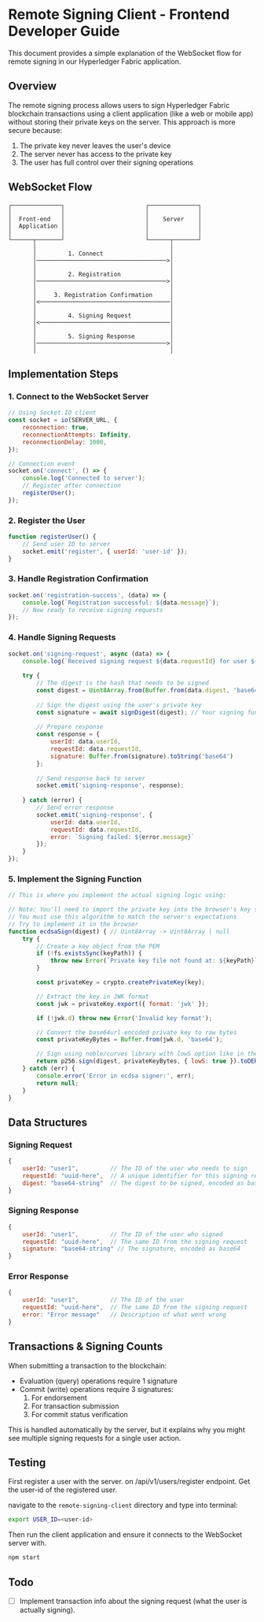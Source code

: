 # Remote Signing Client - Frontend Developer Guide

This document provides a simple explanation of the WebSocket flow for remote signing in our Hyperledger Fabric application.

## Overview

The remote signing process allows users to sign Hyperledger Fabric blockchain transactions using a client application (like a web or mobile app) without storing their private keys on the server. This approach is more secure because:

1. The private key never leaves the user's device
2. The server never has access to the private key
3. The user has full control over their signing operations

## WebSocket Flow

```
┌──────────────┐                       ┌──────────────┐
│              │                       │              │
│  Front-end   │                       │    Server    │
│  Application │                       │              │
│              │                       │              │
└──────┬───────┘                       └──────┬───────┘
       │                                      │
       │         1. Connect                   │
       │─────────────────────────────────────>│
       │                                      │
       │         2. Registration              │
       │─────────────────────────────────────>│
       │                                      │
       │     3. Registration Confirmation     │
       │<─────────────────────────────────────│
       │                                      │
       │         4. Signing Request           │
       │<─────────────────────────────────────│
       │                                      │
       │         5. Signing Response          │
       │─────────────────────────────────────>│
       │                                      │
```

## Implementation Steps

### 1. Connect to the WebSocket Server

```javascript
// Using Socket.IO client
const socket = io(SERVER_URL, {
    reconnection: true,
    reconnectionAttempts: Infinity,
    reconnectionDelay: 1000,
});

// Connection event
socket.on('connect', () => {
    console.log('Connected to server');
    // Register after connection
    registerUser();
});
```

### 2. Register the User

```javascript
function registerUser() {
    // Send user ID to server
    socket.emit('register', { userId: 'user-id' });
}
```

### 3. Handle Registration Confirmation

```javascript
socket.on('registration-success', (data) => {
    console.log(`Registration successful: ${data.message}`);
    // Now ready to receive signing requests
});
```

### 4. Handle Signing Requests

```javascript
socket.on('signing-request', async (data) => {
    console.log(`Received signing request ${data.requestId} for user ${data.userId}`);
    
    try {
        // The digest is the hash that needs to be signed
        const digest = Uint8Array.from(Buffer.from(data.digest, 'base64'));
        
        // Sign the digest using the user's private key
        const signature = await signDigest(digest); // Your signing function
        
        // Prepare response
        const response = {
            userId: data.userId,
            requestId: data.requestId,
            signature: Buffer.from(signature).toString('base64')
        };
        
        // Send response back to server
        socket.emit('signing-response', response);
        
    } catch (error) {
        // Send error response
        socket.emit('signing-response', {
            userId: data.userId,
            requestId: data.requestId,
            error: `Signing failed: ${error.message}`
        });
    }
});
```

### 5. Implement the Signing Function

```javascript
// This is where you implement the actual signing logic using:

// Note: You'll need to import the private key into the browser's key store
// You must use this algorithm to match the server's expectations
// Try to implement it in the browser
function ecdsaSign(digest) { // Uint8Array -> Uint8Array | null
    try {
        // Create a key object from the PEM
        if (!fs.existsSync(keyPath)) {
            throw new Error(`Private key file not found at: ${keyPath}`);
        }

        const privateKey = crypto.createPrivateKey(key);

        // Extract the key in JWK format
        const jwk = privateKey.export({ format: 'jwk' });

        if (!jwk.d) throw new Error('Invalid key format');

        // Convert the base64url-encoded private key to raw bytes
        const privateKeyBytes = Buffer.from(jwk.d, 'base64');

        // Sign using noble/curves library with lowS option like in the Hyperledger implementation
        return p256.sign(digest, privateKeyBytes, { lowS: true }).toDERRawBytes();
    } catch (err) {
        console.error('Error in ecdsa signer:', err);
        return null;
    }
}
```

## Data Structures

### Signing Request
```javascript
{
    userId: "user1",         // The ID of the user who needs to sign
    requestId: "uuid-here",  // A unique identifier for this signing request
    digest: "base64-string"  // The digest to be signed, encoded as base64
}
```

### Signing Response
```javascript
{
    userId: "user1",         // The ID of the user who signed
    requestId: "uuid-here",  // The same ID from the signing request
    signature: "base64-string" // The signature, encoded as base64
}
```

### Error Response
```javascript
{
    userId: "user1",         // The ID of the user
    requestId: "uuid-here",  // The same ID from the signing request
    error: "Error message"   // Description of what went wrong
}
```

## Transactions & Signing Counts

When submitting a transaction to the blockchain:
- Evaluation (query) operations require 1 signature
- Commit (write) operations require 3 signatures:
  1. For endorsement
  2. For transaction submission
  3. For commit status verification

This is handled automatically by the server, but it explains why you might see multiple signing requests for a single user action.


## Testing

First register a user with the server. on /api/v1/users/register endpoint.
Get the user-id of the registered user.

navigate to the `remote-signing-client` directory and type into terminal:

```bash
export USER_ID=<user-id>
```

Then run the client application and ensure it connects to the WebSocket server with.

```bash
npm start
```

## Todo

- [ ] Implement transaction info about the signing request (what the user is actually signing).
